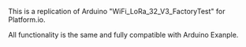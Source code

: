 This is a replication of Arduino "WiFi_LoRa_32_V3_FactoryTest" for Platform.io.


All functionality is the same and fully compatible with Arduino Exanple.